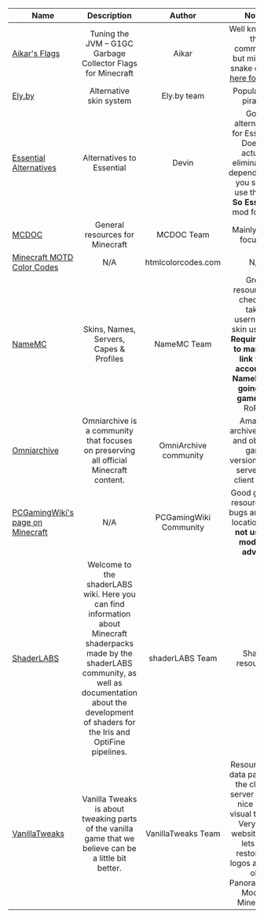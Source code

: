 | Name | Description | Author | Notes |
| --- | :---: | :---: | :---: |
| [Aikar's Flags](https://aikar.co/2018/07/02/tuning-the-jvm-g1gc-garbage-collector-flags-for-minecraft/) | Tuning the JVM – G1GC Garbage Collector Flags for Minecraft | Aikar | Well known by the community, but might be snake oil. [See here for more](https://garden.unascribed.com/jvm-args/). |
| [Ely.by](https://ely.by) | Alternative skin system | Ely.by team | Popular with pirates. |
| [Essential Alternatives](https://notessential.blurry.gay/) | Alternatives to Essential | Devin | Good alternatives for Essential. Doesn't actually eliminate the dependencies, you should use the **Not So Essential** mod for that. |
| [MCDOC](https://mcdoc.site/) | General resources for Minecraft | MCDOC Team | Mainly pirate focused. |
| [Minecraft MOTD Color Codes](https://htmlcolorcodes.com/minecraft-color-codes/) | N/A | htmlcolorcodes.com | N/A |
| [NameMC](https://namemc.com/) | Skins, Names, Servers, Capes & Profiles | NameMC Team | Great resource for checking taken usernames, skin use, etc. **Requires you to manually link your account to NameMC by going in-game**, like RoPro. |
| [Omniarchive](https://omniarchive.uk/) | Omniarchive is a community that focuses on preserving all official Minecraft content. | OmniArchive community | Amazing archive of lost and obscure game versions, both server and client sides. |
| [PCGamingWiki's page on Minecraft](https://www.pcgamingwiki.com/wiki/Minecraft:_Java_Edition) | N/A | PCGamingWiki Community | Good general resources for bugs and save locations. **Do not use for modding advice**. |
| [ShaderLABS](https://shaderlabs.org/wiki/Main_Page) | Welcome to the shaderLABS wiki. Here you can find information about Minecraft shaderpacks made by the shaderLABS community, as well as documentation about the development of shaders for the Iris and OptiFine pipelines. | shaderLABS Team | Shader resources. |
| [VanillaTweaks](https://vanillatweaks.net/) | Vanilla Tweaks is about tweaking parts of the vanilla game that we believe can be a little bit better. | VanillaTweaks Team | Resource and data packs for the client & server that do nice small visual tweaks. Very cool website! Also lets you restore old logos and use old Panoramas on Modern Minecraft. |